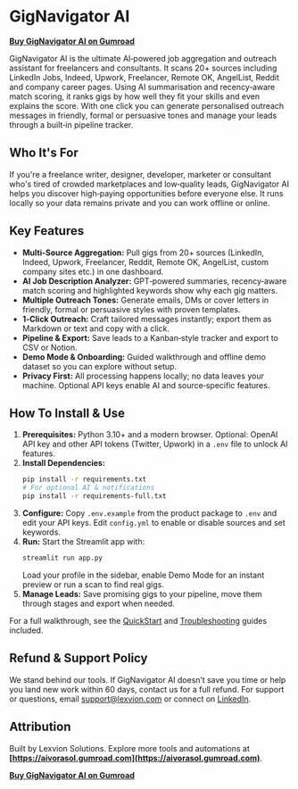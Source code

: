 # GigNavigator AI

**[Buy GigNavigator AI on Gumroad](https://aivorasol.gumroad.com/l/gignav)**

GigNavigator AI is the ultimate AI‑powered job aggregation and outreach assistant for freelancers and consultants.  It scans 20+ sources including LinkedIn Jobs, Indeed, Upwork, Freelancer, Remote OK, AngelList, Reddit and company career pages.  Using AI summarisation and recency‑aware match scoring, it ranks gigs by how well they fit your skills and even explains the score.  With one click you can generate personalised outreach messages in friendly, formal or persuasive tones and manage your leads through a built‑in pipeline tracker.

## Who It's For

If you're a freelance writer, designer, developer, marketer or consultant who's tired of crowded marketplaces and low‑quality leads, GigNavigator AI helps you discover high‑paying opportunities before everyone else.  It runs locally so your data remains private and you can work offline or online.

## Key Features

- **Multi‑Source Aggregation:** Pull gigs from 20+ sources (LinkedIn, Indeed, Upwork, Freelancer, Reddit, Remote OK, AngelList, custom company sites etc.) in one dashboard.
- **AI Job Description Analyzer:** GPT‑powered summaries, recency‑aware match scoring and highlighted keywords show why each gig matters.
- **Multiple Outreach Tones:** Generate emails, DMs or cover letters in friendly, formal or persuasive styles with proven templates.
- **1‑Click Outreach:** Craft tailored messages instantly; export them as Markdown or text and copy with a click.
- **Pipeline & Export:** Save leads to a Kanban‑style tracker and export to CSV or Notion.
- **Demo Mode & Onboarding:** Guided walkthrough and offline demo dataset so you can explore without setup.
- **Privacy First:** All processing happens locally; no data leaves your machine.  Optional API keys enable AI and source‑specific features.

## How To Install & Use

1. **Prerequisites:** Python 3.10+ and a modern browser.  Optional: OpenAI API key and other API tokens (Twitter, Upwork) in a `.env` file to unlock AI features.
2. **Install Dependencies:**
   ```bash
   pip install -r requirements.txt
   # For optional AI & notifications
   pip install -r requirements-full.txt
   ```
3. **Configure:** Copy `.env.example` from the product package to `.env` and edit your API keys.  Edit `config.yml` to enable or disable sources and set keywords.
4. **Run:** Start the Streamlit app with:
   ```bash
   streamlit run app.py
   ```
   Load your profile in the sidebar, enable Demo Mode for an instant preview or run a scan to find real gigs.
5. **Manage Leads:** Save promising gigs to your pipeline, move them through stages and export when needed.

For a full walkthrough, see the [QuickStart](QuickStart.md) and [Troubleshooting](Troubleshooting.md) guides included.

## Refund & Support Policy

We stand behind our tools.  If GigNavigator AI doesn’t save you time or help you land new work within 60 days, contact us for a full refund.  For support or questions, email [support@lexvion.com](mailto:theaivorasol@gmai.com) or connect on [LinkedIn](https://www.linkedin.com/company/lexvion-solutions/).

## Attribution

Built by Lexvion Solutions.  Explore more tools and automations at **[https://aivorasol.gumroad.com](https://aivorasol.gumroad.com)**.

**[Buy GigNavigator AI on Gumroad](https://aivorasol.gumroad.com/l/gignav)**